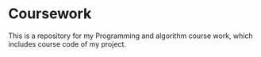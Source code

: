# Coursework
This is a repository for my Programming and algorithm course work, which includes course code of my project.
